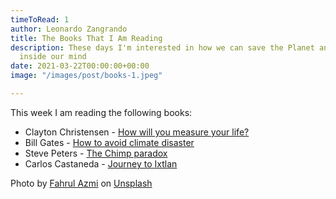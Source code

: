 ```yaml
---
timeToRead: 1
author: Leonardo Zangrando
title: The Books That I Am Reading
description: These days I'm interested in how we can save the Planet and what goes on
  inside our mind
date: 2021-03-22T00:00:00+00:00
image: "/images/post/books-1.jpeg"

---
```

This week I am reading the following books:

* Clayton Christensen - [How will you measure your life?](https://www.amazon.co.uk/How-Will-Measure-Your-Life/dp/0008316422/ref=tmm_pap_swatch_0)
* Bill Gates - [How to avoid climate disaster](https://www.amazon.co.uk/How-Avoid-Climate-Disaster-Breakthroughs/dp/0241448301/ref=sr_1_1)
* Steve Peters - [The Chimp paradox](https://www.amazon.co.uk/Chimp-Paradox-Management-Programme-Confidence/dp/009193558X/ref=sr_1_1)
* Carlos Castaneda - [Journey to Ixtlan](https://www.amazon.co.uk/Journey-Ixtlan-Lessons-Don-Juan/dp/0671732463/ref=sr_1_1)

Photo by [Fahrul Azmi](https://unsplash.com/@fahrulazmi?utm_source=unsplash&utm_medium=referral&utm_content=creditCopyText) on [Unsplash](/s/photos/books?utm_source=unsplash&utm_medium=referral&utm_content=creditCopyText)
